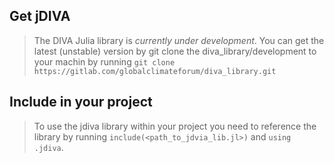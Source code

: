 ## Get jDIVA
>The DIVA Julia library is *currently under development*. You can get the latest (unstable) version by git clone the diva_library/development to your machin by running 
>`git clone https://gitlab.com/globalclimateforum/diva_library.git`

## Include in your project

>To use the jdiva library within your project you need to reference the library by running `include(<path_to_jdvia_lib.jl>)` and `using .jdiva`.




